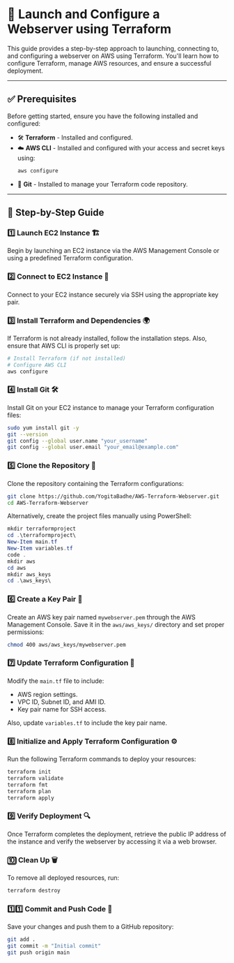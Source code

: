 # 🚀 Launch and Configure a Webserver using Terraform

This guide provides a step-by-step approach to launching, connecting to, and configuring a webserver on AWS using Terraform. You'll learn how to configure Terraform, manage AWS resources, and ensure a successful deployment.

---

## ✅ Prerequisites
Before getting started, ensure you have the following installed and configured:

- 🛠 **Terraform** - Installed and configured.
- ☁️ **AWS CLI** - Installed and configured with your access and secret keys using:
  ```bash
  aws configure
  ```
- 🔧 **Git** - Installed to manage your Terraform code repository.

---

## 📌 Step-by-Step Guide

### 1️⃣ Launch EC2 Instance 🏗️
Begin by launching an EC2 instance via the AWS Management Console or using a predefined Terraform configuration.

### 2️⃣ Connect to EC2 Instance 🔗
Connect to your EC2 instance securely via SSH using the appropriate key pair.

### 3️⃣ Install Terraform and Dependencies 🌍
If Terraform is not already installed, follow the installation steps. Also, ensure that AWS CLI is properly set up:
```bash
# Install Terraform (if not installed)
# Configure AWS CLI
aws configure
```

### 4️⃣ Install Git 🛠️
Install Git on your EC2 instance to manage your Terraform configuration files:
```bash
sudo yum install git -y
git --version
git config --global user.name "your_username"
git config --global user.email "your_email@example.com"
```

### 5️⃣ Clone the Repository 📂
Clone the repository containing the Terraform configurations:
```bash
git clone https://github.com/YogitaBadhe/AWS-Terraform-Webserver.git
cd AWS-Terraform-Webserver
```
Alternatively, create the project files manually using PowerShell:
```powershell
mkdir terraformproject
cd .\terraformproject\
New-Item main.tf
New-Item variables.tf
code .
mkdir aws
cd aws
mkdir aws_keys
cd .\aws_keys\
```

### 6️⃣ Create a Key Pair 🔑
Create an AWS key pair named `mywebserver.pem` through the AWS Management Console. Save it in the `aws/aws_keys/` directory and set proper permissions:
```bash
chmod 400 aws/aws_keys/mywebserver.pem
```

### 7️⃣ Update Terraform Configuration 📜
Modify the `main.tf` file to include:
- AWS region settings.
- VPC ID, Subnet ID, and AMI ID.
- Key pair name for SSH access.

Also, update `variables.tf` to include the key pair name.

### 8️⃣ Initialize and Apply Terraform Configuration ⚙️
Run the following Terraform commands to deploy your resources:
```bash
terraform init
terraform validate
terraform fmt
terraform plan
terraform apply
```

### 9️⃣ Verify Deployment 🔍
Once Terraform completes the deployment, retrieve the public IP address of the instance and verify the webserver by accessing it via a web browser.

### 🔟 Clean Up 🗑️
To remove all deployed resources, run:
```bash
terraform destroy
```

### 1️⃣1️⃣ Commit and Push Code 💾
Save your changes and push them to a GitHub repository:
```bash
git add .
git commit -m "Initial commit"
git push origin main
```




